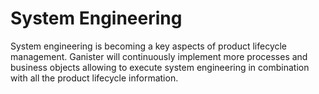 # System Engineering
System engineering is becoming a key aspects of product lifecycle management. Ganister will continuously implement more processes and business objects allowing to execute system engineering in combination with all the product lifecycle information.